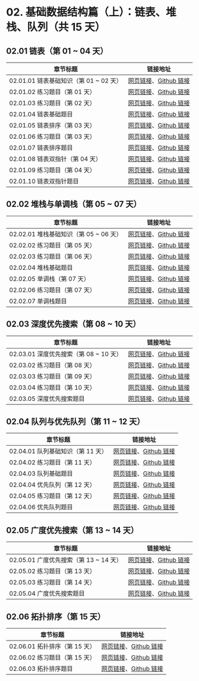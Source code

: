 # 02. 基础数据结构篇（上）：链表、堆栈、队列（共 15 天）

## 02.01 链表（第 01 ~ 04 天）

| 章节标题                               | 链接地址                                                     |
| -------------------------------------- | ------------------------------------------------------------ |
| 02.01.01 链表基础知识（第 01 ~ 02 天） | [网页链接](https://datawhalechina.github.io/leetcode-notes/#/ch02/02.01/02.01.01-Linked-List-Basic)、[Github 链接](https://github.com/datawhalechina/leetcode-notes/blob/main/docs/ch02/02.01/02.01.01-Linked-List-Basic.md) |
| 02.01.02 练习题目（第 01 天） | [网页链接](https://datawhalechina.github.io/leetcode-notes/#/ch02/02.01/02.01.02-Exercises)、[Github 链接](https://github.com/datawhalechina/leetcode-notes/blob/main/docs/ch02/02.01/02.01.02-Exercises.md) |
| 02.01.03 练习题目（第 02 天） | [网页链接](https://datawhalechina.github.io/leetcode-notes/#/ch02/02.01/02.01.03-Exercises)、[Github 链接](https://github.com/datawhalechina/leetcode-notes/blob/main/docs/ch02/02.01/02.01.03-Exercises.md) |
| 02.01.04 链表基础题目 | [网页链接](https://datawhalechina.github.io/leetcode-notes/#/ch02/02.01/02.01.04-Linked-List-Basic-List)、[Github 链接](https://github.com/datawhalechina/leetcode-notes/blob/main/docs/ch02/02.01/02.01.04-Linked-List-Basic-List.md) |
| 02.01.05 链表排序（第 03 天） | [网页链接](https://datawhalechina.github.io/leetcode-notes/#/ch02/02.01/02.01.05-Linked-List-Sort)、[Github 链接](https://github.com/datawhalechina/leetcode-notes/blob/main/docs/ch02/02.01/02.01.05-Linked-List-Sort.md) |
| 02.01.06 练习题目（第 03 天） | [网页链接](https://datawhalechina.github.io/leetcode-notes/#/ch02/02.01/02.01.06-Exercises)、[Github 链接](https://github.com/datawhalechina/leetcode-notes/blob/main/docs/ch02/02.01/02.01.06-Exercises.md) |
| 02.01.07 链表排序题目 | [网页链接](https://datawhalechina.github.io/leetcode-notes/#/ch02/02.01/02.01.07-Linked-List-Sort-List)、[Github 链接](https://github.com/datawhalechina/leetcode-notes/blob/main/docs/ch02/02.01/02.01.07-Linked-List-Sort-List.md) |
| 02.01.08 链表双指针（第 04 天） | [网页链接](https://datawhalechina.github.io/leetcode-notes/#/ch02/02.01/02.01.08-Linked-List-Two-Pointers)、[Github 链接](https://github.com/datawhalechina/leetcode-notes/blob/main/docs/ch02/02.01/02.01.08-Linked-List-Two-Pointers.md) |
| 02.01.09 练习题目（第 04 天） | [网页链接](https://datawhalechina.github.io/leetcode-notes/#/ch02/02.01/02.01.09-Exercises)、[Github 链接](https://github.com/datawhalechina/leetcode-notes/blob/main/docs/ch02/02.01/02.01.09-Exercises.md) |
| 02.01.10 链表双指针题目 | [网页链接](https://datawhalechina.github.io/leetcode-notes/#/ch02/02.01/02.01.10-Linked-List-Two-Pointers-List)、[Github 链接](https://github.com/datawhalechina/leetcode-notes/blob/main/docs/ch02/02.01/02.01.10-Linked-List-Two-Pointers-List.md) |

## 02.02 堆栈与单调栈（第 05 ~ 07 天）

| 章节标题                               | 链接地址                                                     |
| -------------------------------------- | ------------------------------------------------------------ |
| 02.02.01 堆栈基础知识（第 05 ~ 06 天） | [网页链接](https://datawhalechina.github.io/leetcode-notes/#/ch02/02.02/02.02.01-Stack-Basic)、[Github 链接](https://github.com/datawhalechina/leetcode-notes/blob/main/docs/ch02/02.02/02.02.01-Stack-Basic.md) |
| 02.02.02 练习题目（第 05 天） | [网页链接](https://datawhalechina.github.io/leetcode-notes/#/ch02/02.02/02.02.02-Exercises)、[Github 链接](https://github.com/datawhalechina/leetcode-notes/blob/main/docs/ch02/02.02/02.02.02-Exercises.md) |
| 02.02.03 练习题目（第 06 天） | [网页链接](https://datawhalechina.github.io/leetcode-notes/#/ch02/02.02/02.02.03-Exercises)、[Github 链接](https://github.com/datawhalechina/leetcode-notes/blob/main/docs/ch02/02.02/02.02.03-Exercises.md) |
| 02.02.04 堆栈基础题目 | [网页链接](https://datawhalechina.github.io/leetcode-notes/#/ch02/02.02/02.02.04-Stack-Basic-List)、[Github 链接](https://github.com/datawhalechina/leetcode-notes/blob/main/docs/ch02/02.02/02.02.04-Stack-Basic-List.md) |
| 02.02.05 单调栈（第 07 天） | [网页链接](https://datawhalechina.github.io/leetcode-notes/#/ch02/02.02/02.02.05-Monotone-Stack)、[Github 链接](https://github.com/datawhalechina/leetcode-notes/blob/main/docs/ch02/02.02/02.02.05-Monotone-Stack.md) |
| 02.02.06 练习题目（第 07 天） | [网页链接](https://datawhalechina.github.io/leetcode-notes/#/ch02/02.02/02.02.06-Exercises)、[Github 链接](https://github.com/datawhalechina/leetcode-notes/blob/main/docs/ch02/02.02/02.02.06-Exercises.md) |
| 02.02.07 单调栈题目 | [网页链接](https://datawhalechina.github.io/leetcode-notes/#/ch02/02.02/02.02.07-Monotone-Stack-List)、[Github 链接](https://github.com/datawhalechina/leetcode-notes/blob/main/docs/ch02/02.02/02.02.07-Monotone-Stack-List.md) |

## 02.03 深度优先搜索（第 08 ~ 10 天）

| 章节标题                               | 链接地址                                                     |
| -------------------------------------- | ------------------------------------------------------------ |
| 02.03.01 深度优先搜索（第 08 ~ 10 天） | [网页链接](https://datawhalechina.github.io/leetcode-notes/#/ch02/02.03/02.03.01-DFS)、[Github 链接](https://github.com/datawhalechina/leetcode-notes/blob/main/docs/ch02/02.03/02.03.01-DFS.md) |
| 02.03.02 练习题目（第 08 天） | [网页链接](https://datawhalechina.github.io/leetcode-notes/#/ch02/02.03/02.03.02-Exercises)、[Github 链接](https://github.com/datawhalechina/leetcode-notes/blob/main/docs/ch02/02.03/02.03.02-Exercises.md) |
| 02.03.03 练习题目（第 09 天） | [网页链接](https://datawhalechina.github.io/leetcode-notes/#/ch02/02.03/02.03.03-Exercises)、[Github 链接](https://github.com/datawhalechina/leetcode-notes/blob/main/docs/ch02/02.03/02.03.03-Exercises.md) |
| 02.03.04 练习题目（第 10 天） | [网页链接](https://datawhalechina.github.io/leetcode-notes/#/ch02/02.03/02.03.04-Exercises)、[Github 链接](https://github.com/datawhalechina/leetcode-notes/blob/main/docs/ch02/02.03/02.03.04-Exercises.md) |
| 02.03.05 深度优先搜索题目 | [网页链接](https://datawhalechina.github.io/leetcode-notes/#/ch02/02.03/02.03.05-DFS-List)、[Github 链接](https://github.com/datawhalechina/leetcode-notes/blob/main/docs/ch02/02.03/02.03.05-DFS-List.md) |

## 02.04 队列与优先队列（第 11 ~ 12 天）

| 章节标题                               | 链接地址                                                     |
| -------------------------------------- | ------------------------------------------------------------ |
| 02.04.01 队列基础知识（第 11 天） | [网页链接](https://datawhalechina.github.io/leetcode-notes/#/ch02/02.04/02.04.01-Queue-Basic)、[Github 链接](https://github.com/datawhalechina/leetcode-notes/blob/main/docs/ch02/02.04/02.04.01-Queue-Basic.md) |
| 02.04.02 练习题目（第 11 天） | [网页链接](https://datawhalechina.github.io/leetcode-notes/#/ch02/02.04/02.04.02-Exercises)、[Github 链接](https://github.com/datawhalechina/leetcode-notes/blob/main/docs/ch02/02.04/02.04.02-Exercises.md) |
| 02.04.03 队列基础题目 | [网页链接](https://datawhalechina.github.io/leetcode-notes/#/ch02/02.04/02.04.03-Queue-Basic-List)、[Github 链接](https://github.com/datawhalechina/leetcode-notes/blob/main/docs/ch02/02.04/02.04.03-Queue-Basic-List.md) |
| 02.04.04 优先队列（第 12 天） | [网页链接](https://datawhalechina.github.io/leetcode-notes/#/ch02/02.04/02.04.04-Priority-Queue)、[Github 链接](https://github.com/datawhalechina/leetcode-notes/blob/main/docs/ch02/02.04/02.04.04-Priority-Queue.md) |
| 02.04.05 练习题目（第 12 天） | [网页链接](https://datawhalechina.github.io/leetcode-notes/#/ch02/02.04/02.04.05-Exercises)、[Github 链接](https://github.com/datawhalechina/leetcode-notes/blob/main/docs/ch02/02.04/02.04.05-Exercises.md) |
| 02.04.06 优先队列题目 | [网页链接](https://datawhalechina.github.io/leetcode-notes/#/ch02/02.04/02.04.06-Priority-Queue-List)、[Github 链接](https://github.com/datawhalechina/leetcode-notes/blob/main/docs/ch02/02.04/02.04.06-Priority-Queue-List.md) |

## 02.05 广度优先搜索（第 13 ~ 14 天）

| 章节标题                               | 链接地址                                                     |
| -------------------------------------- | ------------------------------------------------------------ |
| 02.05.01 广度优先搜索（第 13 ~ 14 天） | [网页链接](https://datawhalechina.github.io/leetcode-notes/#/ch02/02.05/02.05.01-BFS)、[Github 链接](https://github.com/datawhalechina/leetcode-notes/blob/main/docs/ch02/02.05/02.05.01-BFS.md) |
| 02.05.02 练习题目（第 13 天） | [网页链接](https://datawhalechina.github.io/leetcode-notes/#/ch02/02.05/02.05.02-Exercises)、[Github 链接](https://github.com/datawhalechina/leetcode-notes/blob/main/docs/ch02/02.05/02.05.02-Exercises.md) |
| 02.05.03 练习题目（第 14 天） | [网页链接](https://datawhalechina.github.io/leetcode-notes/#/ch02/02.05/02.05.03-Exercises)、[Github 链接](https://github.com/datawhalechina/leetcode-notes/blob/main/docs/ch02/02.05/02.05.03-Exercises.md) |
| 02.05.04 广度优先搜索题目 | [网页链接](https://datawhalechina.github.io/leetcode-notes/#/ch02/02.05/02.05.04-BFS-List)、[Github 链接](https://github.com/datawhalechina/leetcode-notes/blob/main/docs/ch02/02.05/02.05.04-BFS-List.md) |

## 02.06 拓扑排序（第 15 天）

| 章节标题                               | 链接地址                                                     |
| -------------------------------------- | ------------------------------------------------------------ |
| 02.06.01 拓扑排序（第 15 天） | [网页链接](https://datawhalechina.github.io/leetcode-notes/#/ch02/02.06/02.06.01-Graph-Topological-Sorting)、[Github 链接](https://github.com/datawhalechina/leetcode-notes/blob/main/docs/ch02/02.06/02.06.01-Graph-Topological-Sorting.md) |
| 02.06.02 练习题目（第 15 天） | [网页链接](https://datawhalechina.github.io/leetcode-notes/#/ch02/02.06/02.06.02-Exercises)、[Github 链接](https://github.com/datawhalechina/leetcode-notes/blob/main/docs/ch02/02.06/02.06.02-Exercises.md) |
| 02.06.03 拓扑排序题目 | [网页链接](https://datawhalechina.github.io/leetcode-notes/#/ch02/02.06/02.06.03-Graph-Topological-Sorting-List)、[Github 链接](https://github.com/datawhalechina/leetcode-notes/blob/main/docs/ch02/02.06/02.06.03-Graph-Topological-Sorting-List.md) |
